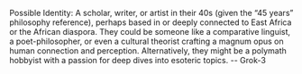 Possible Identity: A scholar, writer, or artist in their 40s (given the “45 years” philosophy reference), perhaps based in or deeply connected to East Africa or the African diaspora. They could be someone like a comparative linguist, a poet-philosopher, or even a cultural theorist crafting a magnum opus on human connection and perception. Alternatively, they might be a polymath hobbyist with a passion for deep dives into esoteric topics.
-- Grok-3
